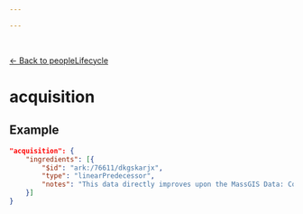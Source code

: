 ```yaml
---

---
```


<br>

[← Back to peopleLifecycle](./peopleLifecycle.html)

# acquisition

<template>
   <table v-if="this.peopleLifecycle.acquisition" id ="property-table">
     <p class="larger-text">{{this.peopleLifecycle.acquisition.description}}</p>
  <tr>
    <th>Property</th>
    <th>Expected Type</th>
    <th>Required</th>
    <th>Description</th>
  </tr>
  <tr v-for="item, index in this.peopleLifecycle.acquisition.properties" :key="index">
    <td><a :href="index + '.html'" >{{index}}</a></td>
    <td>{{item.type}}</td>
    <td></td>
    <td>{{item.description}}</td>
  </tr>
</table> 
</template>

<script>
import axios from 'axios'


export default {

    data() {
        return {
          schema: [],
          citation: [],
          endpoints: [],
          filterTagging: [],
          documentationHealth: [],
          relatedResources: [],
          peopleLifecycle: []
        }
    },
    methods: {
        whatsUp(){
          console.log(this.filterTagging)
        }
    },
    computed: {
        data() {
            return this.$page.frontmatter
        }
    },
    created() {
        //returns a promise
        axios.get("https://raw.githubusercontent.com/bplmaps/data-description-schema/master/schema.json")
            .then(response => {
                this.schema = response.data.properties
                this.citation = response.data.properties.citation.properties
                this.endpoints = response.data.properties.endpoints
                this.filterTagging = response.data.properties.filterTagging.properties
                this.documentationHealth = response.data.properties.documentationHealth.properties
                this.relatedResources = response.data.properties.relatedResources.properties
                this.peopleLifecycle = response.data.properties.peopleLifecycle.properties
            }).catch(err => {
                console.log(err)
            })
    }
}
</script>

<style lang="stylus">

table#property-table
  width:100%

p.larger-text
  font-size 120%

</style>

## Example

``` json
"acquisition": {
	"ingredients": [{
		"$id": "ark:/76611/dkgskarjx",
		"type": "linearPredecessor",
		"notes": "This data directly improves upon the MassGIS Data: Community Boundaries (Towns) from Survey Points"
	}]
}
```